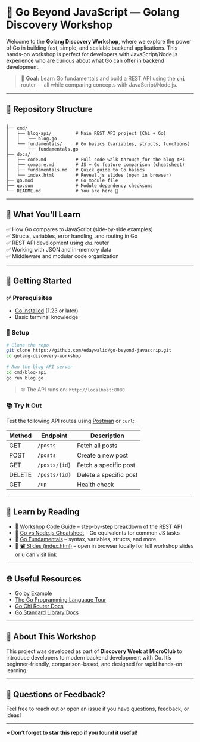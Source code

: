 # 🧠 Go Beyond JavaScript — Golang Discovery Workshop

Welcome to the **Golang Discovery Workshop**, where we explore the power of Go in building fast, simple, and scalable backend applications. This hands-on workshop is perfect for developers with JavaScript/Node.js experience who are curious about what Go can offer in backend development.

> 🎯 **Goal:** Learn Go fundamentals and build a REST API using the [`chi`](https://github.com/go-chi/chi) router — all while comparing concepts with JavaScript/Node.js.

---

## 📁 Repository Structure

```text
.
├── cmd/
│   ├── blog-api/         # Main REST API project (Chi + Go)
│   │   └── blog.go
│   └── fundamentals/     # Go basics (variables, structs, functions)
│       └── fundamentals.go
├── docs/
│   ├── code.md           # Full code walk-through for the blog API
│   ├── compare.md        # JS ↔ Go feature comparison (cheatsheet)
│   ├── fundamentals.md   # Quick guide to Go basics
│   └── index.html        # Reveal.js slides (open in browser)
├── go.mod                # Go module file
├── go.sum                # Module dependency checksums
└── README.md             # You are here 🚀
```

---

## 📌 What You’ll Learn

✅ How Go compares to JavaScript (side-by-side examples)  
✅ Structs, variables, error handling, and routing in Go  
✅ REST API development using `chi` router  
✅ Working with JSON and in-memory data  
✅ Middleware and modular code organization  

---

## 🚀 Getting Started

### ✅ Prerequisites

- [Go installed](https://go.dev/dl) (1.23 or later)
- Basic terminal knowledge

### 🔧 Setup

```bash
# Clone the repo
git clone https://github.com/edaywalid/go-beyond-javascrip.git
cd golang-discovery-workshop

# Run the blog API server
cd cmd/blog-api
go run blog.go
```

> 🌐 The API runs on: `http://localhost:8080`

### 📚 Try It Out

Test the following API routes using [Postman](https://www.postman.com/) or `curl`:

| Method | Endpoint        | Description            |
|--------|-----------------|------------------------|
| GET    | `/posts`        | Fetch all posts        |
| POST   | `/posts`        | Create a new post      |
| GET    | `/posts/{id}`   | Fetch a specific post  |
| DELETE | `/posts/{id}`   | Delete a specific post |
| GET    | `/up`           | Health check           |

---

## 🧠 Learn by Reading

- 📘 [Workshop Code Guide](docs/code.md) – step-by-step breakdown of the REST API
- 📘 [Go vs Node.js Cheatsheet](docs/compare.md) – Go equivalents for common JS tasks
- 📘 [Go Fundamentals](docs/fundamentals.md) – syntax, variables, structs, and more
- 📘 [📽 Slides (index.html)](docs/index.html) – open in browser locally for full workshop slides or u can visit [link](https://edaywalid.github.io/go-beyond-javascript/)

---

## 🌐 Useful Resources

- [Go by Example](https://gobyexample.com)
- [The Go Programming Language Tour](https://tour.golang.org)
- [Go Chi Router Docs](https://pkg.go.dev/github.com/go-chi/chi/v5)
- [Go Standard Library Docs](https://pkg.go.dev/std)

---

## 🙌 About This Workshop

This project was developed as part of **Discovery Week** at **MicroClub** to introduce developers to modern backend development with Go. It’s beginner-friendly, comparison-based, and designed for rapid hands-on learning.

---

## 💬 Questions or Feedback?

Feel free to reach out or open an issue if you have questions, feedback, or ideas!

---

**⭐️ Don’t forget to star this repo if you found it useful!**

```


